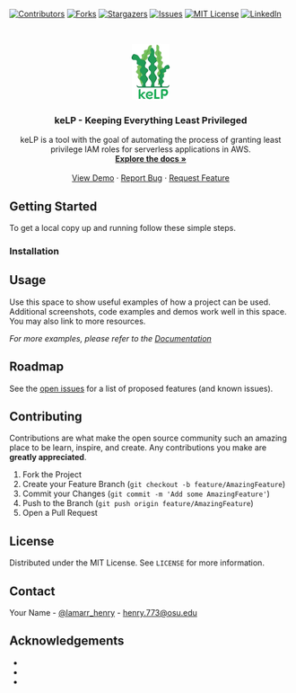 <!-- PROJECT SHIELDS -->
<!--
*** I'm using markdown "reference style" links for readability.
*** Reference links are enclosed in brackets [ ] instead of parentheses ( ).
*** See the bottom of this document for the declaration of the reference variables
*** for contributors-url, forks-url, etc. This is an optional, concise syntax you may use.
*** https://www.markdownguide.org/basic-syntax/#reference-style-links
-->
[![Contributors][contributors-shield]][contributors-url]
[![Forks][forks-shield]][forks-url]
[![Stargazers][stars-shield]][stars-url]
[![Issues][issues-shield]][issues-url]
[![MIT License][license-shield]][license-url]
[![LinkedIn][linkedin-shield]][linkedin-url]



<!-- PROJECT LOGO -->
<br />
<p align="center">
  <a href="https://github.com/lamarrd/keLP">
    <img src="kelp.png" alt="Logo" height="100">
  </a>

  <h3 align="center">keLP - Keeping Everything Least Privileged</h3>

  <p align="center">
    keLP is a tool with the goal of automating the process of granting least privilege IAM roles for serverless applications in AWS.
    <br />
    <a href="https://github.com/lamarrd/keLP"><strong>Explore the docs »</strong></a>
    <br />
    <br />
    <a href="https://github.com/lamarrd/keLP">View Demo</a>
    ·
    <a href="https://github.com/lamarrd/keLP/issues">Report Bug</a>
    ·
    <a href="https://github.com/lamarrd/keLP/issues">Request Feature</a>
  </p>
</p>





<!-- GETTING STARTED -->
## Getting Started

To get a local copy up and running follow these simple steps.

### Installation




<!-- USAGE EXAMPLES -->
## Usage

Use this space to show useful examples of how a project can be used. Additional screenshots, code examples and demos work well in this space. You may also link to more resources.

_For more examples, please refer to the [Documentation](https://example.com)_



<!-- ROADMAP -->
## Roadmap

See the [open issues](https://github.com/lamarrd/keLP/issues) for a list of proposed features (and known issues).



<!-- CONTRIBUTING -->
## Contributing

Contributions are what make the open source community such an amazing place to be learn, inspire, and create. Any contributions you make are **greatly appreciated**.

1. Fork the Project
2. Create your Feature Branch (`git checkout -b feature/AmazingFeature`)
3. Commit your Changes (`git commit -m 'Add some AmazingFeature'`)
4. Push to the Branch (`git push origin feature/AmazingFeature`)
5. Open a Pull Request



<!-- LICENSE -->
## License

Distributed under the MIT License. See `LICENSE` for more information.



<!-- CONTACT -->
## Contact

Your Name - [@lamarr_henry](https://twitter.com/lamarr_henry) - henry.773@osu.edu



<!-- ACKNOWLEDGEMENTS -->
## Acknowledgements

* []()
* []()
* []()





<!-- MARKDOWN LINKS & IMAGES -->
<!-- https://www.markdownguide.org/basic-syntax/#reference-style-links -->
[contributors-shield]: https://img.shields.io/github/contributors/lamarrd/keLP.svg?style=for-the-badge
[contributors-url]: https://github.com/lamarrd/keLP/graphs/contributors
[forks-shield]: https://img.shields.io/github/forks/lamarrd/keLP.svg?style=for-the-badge
[forks-url]: https://github.com/lamarrd/keLP/network/members
[stars-shield]: https://img.shields.io/github/stars/lamarrd/keLP.svg?style=for-the-badge
[stars-url]: https://github.com/lamarrd/keLP/stargazers
[issues-shield]: https://img.shields.io/github/issues/lamarrd/keLP.svg?style=for-the-badge
[issues-url]: https://github.com/lamarrd/keLP/issues
[license-shield]: https://img.shields.io/github/license/lamarrd/keLP.svg?style=for-the-badge
[license-url]: https://github.com/lamarrd/keLP/blob/master/LICENSE
[linkedin-shield]: https://img.shields.io/badge/-LinkedIn-black.svg?style=for-the-badge&logo=linkedin&colorB=555
[linkedin-url]: https://www.linkedin.com/in/lamarr-henry-a20218141/